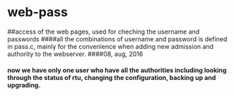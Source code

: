 # web-pass
##access of the web pages, used for cheching the username and passwords
####all the combinations of username and password is defined in pass.c, mainly for the convenience when adding new admission and authority to the webserver.
####08, aug, 2016
####    now we have only one user who have all the authorities including looking through the status of rtu, changing the configuration, backing up and upgrading.
